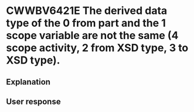 # CWWBV6421E The derived data type of the 0 from part and the 1 scope variable are not the same (4 scope activity, 2 from XSD type, 3 to XSD type).

## Explanation

## User response
